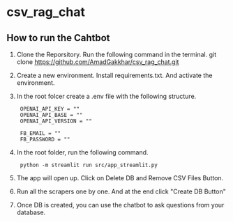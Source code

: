 # csv_rag_chat

## How to run the Cahtbot

1. Clone the Reporsitory. Run the following command in the terminal.
        git clone https://github.com/AmadGakkhar/csv_rag_chat.git

2. Create a new environment. Install requirements.txt. And activate the environment.

3. In the root folcer create a .env file with the following structure.

        OPENAI_API_KEY = ""
        OPENAI_API_BASE = ""
        OPENAI_API_VERSION = ""

        FB_EMAIL = ""
        FB_PASSWORD = ""

4. In the root folder, run the following command.

        python -m streamlit run src/app_streamlit.py

5. The app will open up. Click on Delete DB and Remove CSV Files Button.

6. Run all the scrapers one by one. And at the end click "Create DB Button"

7. Once DB is created, you can use the chatbot to ask questions from your database.
